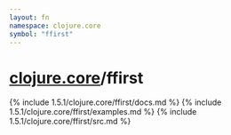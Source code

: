 ```yaml
---
layout: fn
namespace: clojure.core
symbol: "ffirst"
---
```


# [clojure.core](../)/ffirst

{% include 1.5.1/clojure.core/ffirst/docs.md %}
{% include 1.5.1/clojure.core/ffirst/examples.md %}
{% include 1.5.1/clojure.core/ffirst/src.md %}

